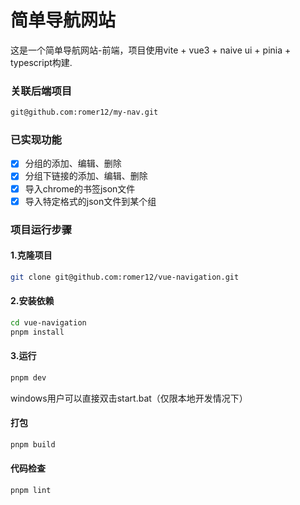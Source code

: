 # 简单导航网站

这是一个简单导航网站-前端，项目使用vite + vue3 + naive ui + pinia + typescript构建.

### 关联后端项目
```bash
git@github.com:romer12/my-nav.git
```

### 已实现功能
- [x] 分组的添加、编辑、删除
- [x] 分组下链接的添加、编辑、删除
- [x] 导入chrome的书签json文件
- [x] 导入特定格式的json文件到某个组

### 项目运行步骤

#### 1.克隆项目
```bash
git clone git@github.com:romer12/vue-navigation.git
```

#### 2.安装依赖
```sh
cd vue-navigation
pnpm install
```

#### 3.运行

```sh
pnpm dev
```
windows用户可以直接双击start.bat（仅限本地开发情况下）

#### 打包

```sh
pnpm build
```

#### 代码检查

```sh
pnpm lint
```
